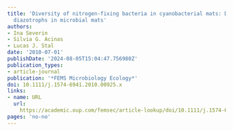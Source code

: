 ```yaml
---
title: 'Diversity of nitrogen-fixing bacteria in cyanobacterial mats: Diversity of
  diazotrophs in microbial mats'
authors:
- Ina Severin
- Silvia G. Acinas
- Lucas J. Stal
date: '2010-07-01'
publishDate: '2024-08-05T15:04:47.756980Z'
publication_types:
- article-journal
publication: '*FEMS Microbiology Ecology*'
doi: 10.1111/j.1574-6941.2010.00925.x
links:
- name: URL
  url: 
    https://academic.oup.com/femsec/article-lookup/doi/10.1111/j.1574-6941.2010.00925.x
pages: 'no-no'
---
```

